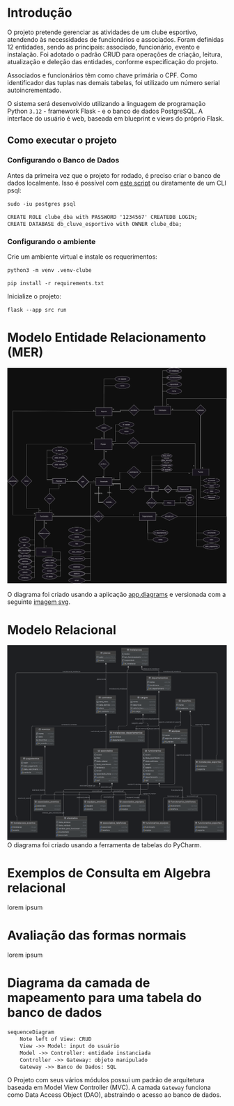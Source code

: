 # Introdução

O projeto pretende gerenciar as atividades de um clube esportivo, atendendo às necessidades de funcionários e
associados. Foram definidas 12 entidades, sendo as principais: associado, funcionário, evento e instalação. Foi adotado
o padrão CRUD para operações de criação, leitura, atualização e deleção das entidades, conforme especificação do
projeto.

Associados e funcionários têm como chave primária o CPF. Como identificador das tuplas nas demais tabelas, foi utilizado
um número serial autoincrementado.

O sistema será desenvolvido utilizando a linguagem de programação Python `3.12` - framework Flask - e o banco de dados PostgreSQL. A
interface do usuário é web, baseada em blueprint e views do próprio Flask.

## Como executar o projeto

### Configurando o Banco de Dados

Antes da primeira vez que o projeto for rodado, é preciso criar o banco de dados localmente. Isso é possível
com [este script](db/setup_postgres.sh) ou diratamente de um CLI psql:

```shell
sudo -iu postgres psql
```

```postgresql
CREATE ROLE clube_dba with PASSWORD '1234567' CREATEDB LOGIN;
CREATE DATABASE db_cluve_esportivo with OWNER clube_dba;
```

### Configurando o ambiente

Crie um ambiente virtual e instale os requerimentos:

```shell
python3 -m venv .venv-clube
```

```shell
pip install -r requirements.txt
```

Inicialize o projeto:

```shell
flask --app src run
```

# Modelo Entidade Relacionamento (MER)

![MER](diagramas_e_recursos/mer_clube.drawio.svg)

O diagrama foi criado usando a aplicação [app.diagrams](https://app.diagrams.net/) e versionada com a
seguinte [imagem svg](diagramas_e_recursos/mer_clube.drawio.svg).

# Modelo Relacional

![modelo_relacional](diagramas_e_recursos/modelo_relacional_clube_esportivo.png)
O diagrama foi criado usando a ferramenta de tabelas do PyCharm.

# Exemplos de Consulta em Algebra relacional

lorem ipsum

# Avaliação das formas normais

lorem ipsum

# Diagrama da camada de mapeamento para uma tabela do banco de dados

```mermaid
sequenceDiagram
    Note left of View: CRUD
    View ->> Model: input do usuário
    Model ->> Controller: entidade instanciada
    Controller ->> Gateway: objeto manipulado
    Gateway ->> Banco de Dados: SQL
```

O Projeto com seus vários módulos possui um padrão de arquitetura baseada em Model View Controller (MVC). A camada
`Gateway`
funciona como Data Access Object (DAO), abstraindo o acesso ao banco de dados.